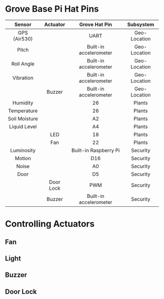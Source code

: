 # Grove Base Pi Hat Pins



|    Sensor     | Actuator  |     Grove Hat Pin      |  Subsystem   |
| :-----------: | :-------: | :--------------------: | :----------: |
| GPS (Air530)  |           |          UART          | Geo-Location |
|     Pitch     |           | Built-in accelerometer | Geo-Location |
|  Roll Angle   |           | Built-in accelerometer | Geo-Location |
|   Vibration   |           | Built-in accelerometer | Geo-Location |
|               |  Buzzer   | Built-in accelerometer | Geo-Location |
|   Humidity    |           |           26           |    Plants    |
|  Temperature  |           |           26           |    Plants    |
| Soil Moisture |           |           A2           |    Plants    |
| Liquid Level  |           |           A4           |    Plants    |
|               |    LED    |           18           |    Plants    |
|               |    Fan    |           22           |    Plants    |
|  Luminosity   |           | Built-in Raspberry Pi  |   Security   |
|    Motion     |           |          D16           |   Security   |
|     Noise     |           |           A0           |   Security   |
|     Door      |           |           D5           |   Security   |
|               | Door Lock |          PWM           |   Security   |
|               |  Buzzer   | Built-in accelerometer |   Security   |

# Controlling Actuators
## Fan
## Light
## Buzzer
## Door Lock
